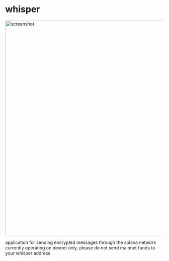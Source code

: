 # whisper

<img width="682" alt="screenshot" src="https://user-images.githubusercontent.com/35851667/150624122-079264c5-f540-465c-8c63-4ef266c497c5.png">

application for sending encrypted messages through the solana network
currently operating on devnet only, please do not send mainnet funds to your whisper address
